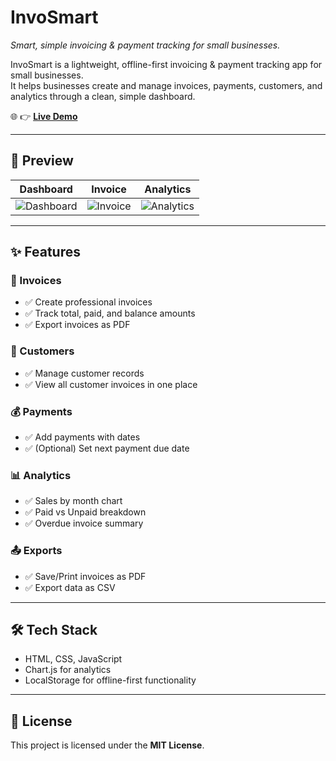 # InvoSmart

*Smart, simple invoicing & payment tracking for small businesses.*  

InvoSmart is a lightweight, offline-first invoicing & payment tracking app for small businesses.  
It helps businesses create and manage invoices, payments, customers, and analytics through a clean, simple dashboard.  

🌐 👉 **[Live Demo](https://sthembisomadlala.github.io/InvoSmart/)**  

---

## 📸 Preview  

| Dashboard | Invoice | Analytics |
|-----------|---------|-----------|
| ![Dashboard](screenshots/dashboard.png) | ![Invoice](screenshots/invoice.png) | ![Analytics](screenshots/analytics.png) |

---

## ✨ Features  

### 🧾 Invoices  
- ✅ Create professional invoices  
- ✅ Track total, paid, and balance amounts  
- ✅ Export invoices as PDF  

### 👥 Customers  
- ✅ Manage customer records  
- ✅ View all customer invoices in one place  

### 💰 Payments  
- ✅ Add payments with dates  
- ✅ (Optional) Set next payment due date  

### 📊 Analytics  
- ✅ Sales by month chart  
- ✅ Paid vs Unpaid breakdown  
- ✅ Overdue invoice summary  

### 📤 Exports  
- ✅ Save/Print invoices as PDF  
- ✅ Export data as CSV  

---

## 🛠️ Tech Stack  
- HTML, CSS, JavaScript  
- Chart.js for analytics  
- LocalStorage for offline-first functionality  

---

## 📜 License  
This project is licensed under the **MIT License**.

